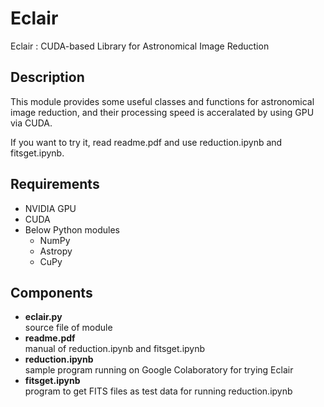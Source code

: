 Eclair
======

Eclair : CUDA-based Library for Astronomical Image Reduction

## Description
This module provides some useful classes and functions
for astronomical image reduction, 
and their processing speed is acceralated by using GPU via CUDA.

If you want to try it, read readme.pdf and use reduction.ipynb and fitsget.ipynb.

## Requirements
* NVIDIA GPU
* CUDA
* Below Python modules
  * NumPy
  * Astropy
  * CuPy

## Components
* **eclair.py**  
    source file of module
* **readme.pdf**  
    manual of reduction.ipynb and fitsget.ipynb
* **reduction.ipynb**  
    sample program running on Google Colaboratory for trying Eclair
* **fitsget.ipynb**  
    program to get FITS files as test data for running reduction.ipynb

